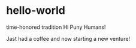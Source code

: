 # hello-world
time-honored tradition
Hi Puny Humans!

Jast had a coffee and now starting a new venture!
